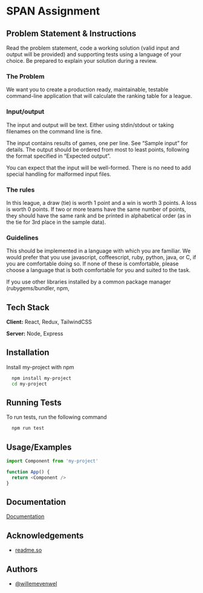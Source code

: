 
# SPAN Assignment

## Problem Statement & Instructions

Read the problem statement, code a working solution (valid input and output will be provided)
and supporting tests using a language of your choice. Be prepared to explain your solution
during a review.

### The Problem

We want you to create a production ready, maintainable, testable command-line application that
will calculate the ranking table for a league.

### Input/output

The input and output will be text. Either using stdin/stdout or taking filenames on the command
line is fine.

The input contains results of games, one per line. See “Sample input” for details. 
The output should be ordered from most to least points, following the format specified in
“Expected output”.

You can expect that the input will be well-formed. There is no need to add special handling for
malformed input files.

### The rules

In this league, a draw (tie) is worth 1 point and a win is worth 3 points. A loss is worth 0 points.
If two or more teams have the same number of points, they should have the same rank and be
printed in alphabetical order (as in the tie for 3rd place in the sample data).

### Guidelines

This should be implemented in a language with which you are familiar. We would prefer that
you use javascript, coffeescript, ruby, python, java, or C, if you are comfortable doing so. If
none of these is comfortable, please choose a language that is both comfortable for you and
suited to the task.

If you use other libraries installed by a common package manager (rubygems/bundler, npm,

## Tech Stack

**Client:** React, Redux, TailwindCSS

**Server:** Node, Express

  
## Installation 

Install my-project with npm

```bash 
  npm install my-project
  cd my-project
```
    
## Running Tests

To run tests, run the following command

```bash
  npm run test
```

  
## Usage/Examples

```javascript
import Component from 'my-project'

function App() {
  return <Component />
}
```

  
## Documentation

[Documentation](https://linktodocumentation)

  
## Acknowledgements

 - [readme.so](https://readme.so/)

  
## Authors

- [@willemevenwel](https://github.com/willemevenwel/)

  
